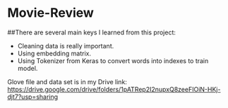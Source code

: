 # Movie-Review

##There are several main keys I learned from this project:
- Cleaning data is really important.
- Using embedding matrix.
- Using Tokenizer from Keras to convert words into indexes to train model.

Glove file and data set is in my Drive link: https://drive.google.com/drive/folders/1pATRep2I2nupxQ8zeeFIOiN-HKj-djt7?usp=sharing

